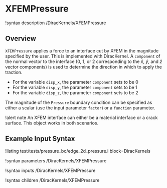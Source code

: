 # XFEMPressure

!syntax description /DiracKernels/XFEMPressure

## Overview

`XFEMPressure` applies a force to an interface cut by XFEM in the magnitude specified by the user. This is implemented with DiracKernel. A `component` of the normal vector to the interface (0, 1, or 2 corresponding
to the $\hat{x}$, $\hat{y}$, and $\hat{z}$ vector components) is used to determine
the direction in which to apply the traction.

- For the variable `disp_x`, the parameter `component` sets to be 0
- For the variable `disp_y`, the parameter `component` sets to be 1
- For the variable `disp_z`, the parameter `component` sets to be 2

The magnitude of the `Pressure` boundary condition can be specified as either a
scalar (use the input parameter `factor`) or a `function` parameter.

!alert note
An XFEM interface can either be a material interface or a crack surface. This object works in both scenarios.

## Example Input Syntax

!listing test/tests/pressure_bc/edge_2d_pressure.i block=DiracKernels

!syntax parameters /DiracKernels/XFEMPressure

!syntax inputs /DiracKernels/XFEMPressure

!syntax children /DiracKernels/XFEMPressure
